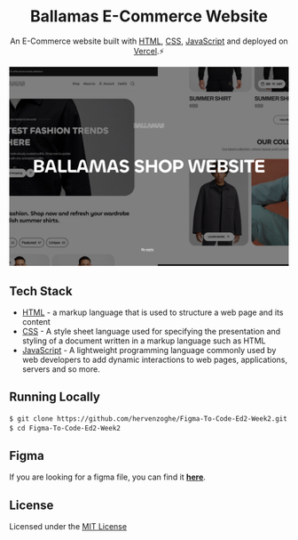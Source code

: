 <h1 align="center">
  Ballamas E-Commerce Website
</h1>
<p align="center">
  An E-Commerce website built with <a href="https://html.com/" target="_blank">HTML</a>, <a href="https://developer.mozilla.org/fr/docs/Web/CSS" target="_blank">CSS</a>, <a href="https://www.javascript.com/" target="_blank">JavaScript</a> and deployed on <a href="https://figma-to-code-ed2-week2-gamma.vercel.app/" target="_blank">Vercel</a>.⚡
</p>

![preview](https://github.com/hervenzoghe/Figma-To-Code-Ed2-Week2/blob/main/thumbnail.png)

## Tech Stack

- [HTML](https://html.com/) - a markup language that is used to structure a web page and its content
- [CSS](https://tailwindcss.com) - A style sheet language used for specifying the presentation and styling of a document written in a markup language such as HTML
- [JavaScript](https://www.javascript.com/) - A lightweight programming language commonly used by web developers to add dynamic interactions to web pages, applications, servers and so more.

## Running Locally

```bash
$ git clone https://github.com/hervenzoghe/Figma-To-Code-Ed2-Week2.git
$ cd Figma-To-Code-Ed2-Week2
```

## Figma

If you are looking for a figma file, you can find it **[here](https://www.figma.com/design/2HaDfeov26JIMrreasUaTb/BALLAMAS-(Copy)?node-id=229-2156&t=Df0C0CRXLPzt51OG-1)**.

## License 

Licensed under the [MIT License](https://github.com/hervenzoghe/Product-Designer-Portolio/blob/master/LICENSE)
